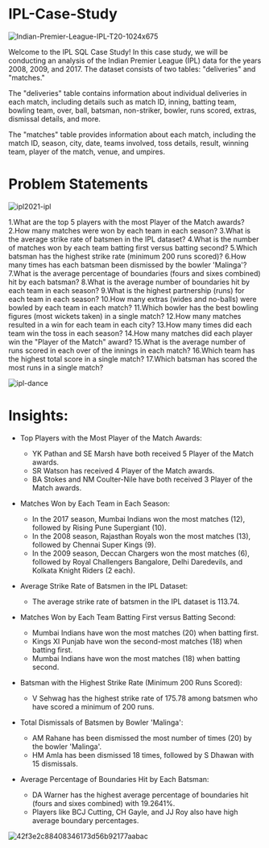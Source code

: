 # IPL-Case-Study

![Indian-Premier-League-IPL-T20-1024x675](https://github.com/Sudhanshu-Tomar/IPL-Case-Study/assets/119277783/87884f37-c540-480e-a12b-f36130884f01)


Welcome to the IPL SQL Case Study! In this case study, we will be conducting an analysis of the Indian Premier League (IPL) data for the years 2008, 2009, and 2017. 
The dataset consists of two tables: "deliveries" and "matches."

The "deliveries" table contains information about individual deliveries in each match, including details such as match ID, inning, batting team, bowling team, 
over, ball, batsman, non-striker, bowler, runs scored, extras, dismissal details, and more.

The "matches" table provides information about each match, including the match ID, season, city, date, teams involved, toss details, result, winning team, 
player of the match, venue, and umpires. 


# Problem Statements

![ipl2021-ipl](https://github.com/Sudhanshu-Tomar/IPL-Case-Study/assets/119277783/3f877529-c660-4c2a-98ec-7b05e8aa3ebd)


1.What are the top 5 players with the most Player of the Match awards?
2.How many matches were won by each team in each season?
3.What is the average strike rate of batsmen in the IPL dataset?
4.What is the number of matches won by each team batting first versus batting second?
5.Which batsman has the highest strike rate (minimum 200 runs scored)?
6.How many times has each batsman been dismissed by the bowler 'Malinga'?
7.What is the average percentage of boundaries (fours and sixes combined) hit by each batsman?
8.What is the average number of boundaries hit by each team in each season?
9.What is the highest partnership (runs) for each team in each season?
10.How many extras (wides and no-balls) were bowled by each team in each match?
11.Which bowler has the best bowling figures (most wickets taken) in a single match?
12.How many matches resulted in a win for each team in each city?
13.How many times did each team win the toss in each season?
14.How many matches did each player win the "Player of the Match" award?
15.What is the average number of runs scored in each over of the innings in each match?
16.Which team has the highest total score in a single match?
17.Which batsman has scored the most runs in a single match?     


![ipl-dance](https://github.com/Sudhanshu-Tomar/IPL-Case-Study/assets/119277783/c915cfa6-fc4f-4ffa-ab66-bfec3c31310d)


# Insights:

 - Top Players with the Most Player of the Match Awards:

    - YK Pathan and SE Marsh have both received 5 Player of the Match awards.
    - SR Watson has received 4 Player of the Match awards.
    - BA Stokes and NM Coulter-Nile have both received 3 Player of the Match awards.

 - Matches Won by Each Team in Each Season:

    - In the 2017 season, Mumbai Indians won the most matches (12), followed by Rising Pune Supergiant (10).
    - In the 2008 season, Rajasthan Royals won the most matches (13), followed by Chennai Super Kings (9).
    - In the 2009 season, Deccan Chargers won the most matches (6), followed by Royal Challengers Bangalore, Delhi Daredevils, and Kolkata Knight Riders (2 each).

  - Average Strike Rate of Batsmen in the IPL Dataset:

     - The average strike rate of batsmen in the IPL dataset is 113.74.

  - Matches Won by Each Team Batting First versus Batting Second:

     - Mumbai Indians have won the most matches (20) when batting first.
     - Kings XI Punjab have won the second-most matches (18) when batting first.
     - Mumbai Indians have won the most matches (18) when batting second.
     
  - Batsman with the Highest Strike Rate (Minimum 200 Runs Scored):

     - V Sehwag has the highest strike rate of 175.78 among batsmen who have scored a minimum of 200 runs.

  - Total Dismissals of Batsmen by Bowler 'Malinga':

    - AM Rahane has been dismissed the most number of times (20) by the bowler 'Malinga'.
    - HM Amla has been dismissed 18 times, followed by S Dhawan with 15 dismissals.

  - Average Percentage of Boundaries Hit by Each Batsman:

    - DA Warner has the highest average percentage of boundaries hit (fours and sixes combined) with 19.2641%.
    - Players like BCJ Cutting, CH Gayle, and JJ Roy also have high average boundary percentages.
   

![42f3e2c88408346173d56b92177aabac](https://github.com/Sudhanshu-Tomar/IPL-Case-Study/assets/119277783/2f74afd8-4d8a-4dc1-a039-e35ecfb72a55)

    
